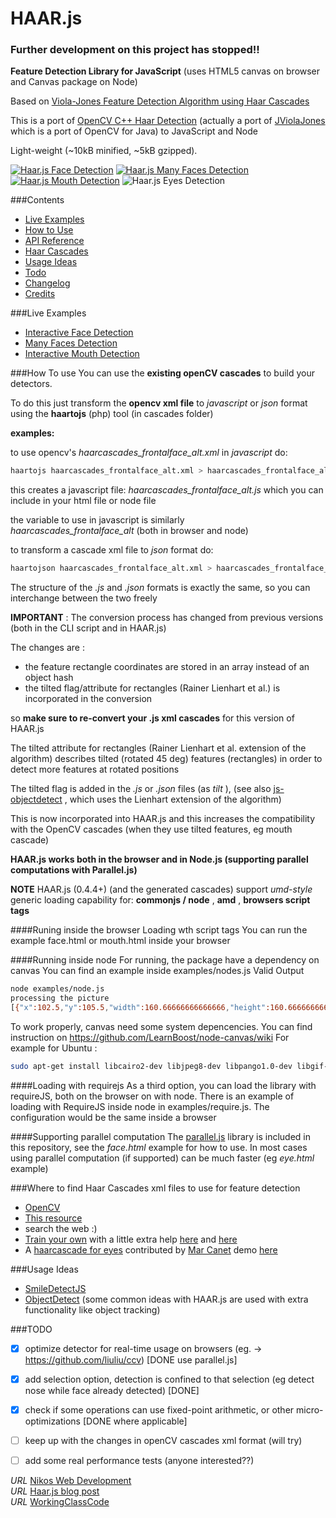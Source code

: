 # HAAR.js 

### Further development on this project has stopped!!


__Feature Detection Library for JavaScript__    (uses HTML5 canvas on browser and Canvas package on Node)

Based on [Viola-Jones Feature Detection Algorithm using Haar Cascades](http://www.cs.cmu.edu/~efros/courses/LBMV07/Papers/viola-cvpr-01.pdf)

This is a port of [OpenCV C++ Haar Detection](http://opencv.org/) (actually a port of [JViolaJones](http://code.google.com/p/jviolajones/) which is a port of OpenCV for Java) to JavaScript and Node

Light-weight (~10kB minified, ~5kB gzipped).

[![Haar.js Face Detection](/examples/haar-face-detection.png)](http://foo123.github.com/examples/face-detection/)
[![Haar.js Many Faces Detection](/examples/haar-faces-detection.png)](http://foo123.github.com/examples/faces-detection/)
[![Haar.js Mouth Detection](/examples/haar-mouth-detection.png)](http://foo123.github.com/examples/mouth-detection/)
![Haar.js Eyes Detection](/examples/haar-eyes-detection.png)

###Contents

* [Live Examples](#live-examples)
* [How to Use](#how-to-use)
* [API Reference](/api-reference.md)
* [Haar Cascades](#where-to-find-haar-cascades-xml-files-to-use-for-feature-detection)
* [Usage Ideas](#usage-ideas)
* [Todo](#todo)
* [Changelog](/changelog.md)
* [Credits](/credits.md)

###Live Examples
* [Interactive Face Detection](http://foo123.github.com/examples/face-detection/)
* [Many Faces Detection](http://foo123.github.com/examples/faces-detection/)
* [Interactive Mouth Detection](http://foo123.github.com/examples/mouth-detection/)


###How To use
You can use the __existing openCV cascades__  to build your detectors.

To do this just transform the __opencv xml file__ to *javascript* or *json* format
using the __haartojs__ (php) tool (in cascades folder)

__examples:__

to use opencv's *haarcascades_frontalface_alt.xml*  in *javascript* do:

```bash
haartojs haarcascades_frontalface_alt.xml > haarcascades_frontalface_alt.js
```

this creates a javascript file:   *haarcascades_frontalface_alt.js*
which you can include in your html file or node file

the variable to use in javascript is similarly  
*haarcascades_frontalface_alt*  (both in browser and node)

to transform a cascade xml file to *json* format do:

```bash
haartojson haarcascades_frontalface_alt.xml > haarcascades_frontalface_alt.json
```

The structure of the *.js* and *.json* formats is exactly the same, so you can interchange between the two freely


__IMPORTANT__ : The conversion process has changed from previous versions (both in the CLI script and in HAAR.js)

The changes are :

* the feature rectangle coordinates are stored in an array instead of an object hash
* the tilted flag/attribute for rectangles (Rainer Lienhart et al.) is incorporated in the conversion

so __make sure to re-convert your .js xml cascades__ for this version of HAAR.js

The tilted attribute for rectangles (Rainer Lienhart et al. extension of the algorithm) describes tilted (rotated 45 deg) features (rectangles)
in order to detect more features at rotated positions

The tilted flag is added in the *.js* or *.json* files (as *tilt* ), 
(see also [js-objectdetect](https://github.com/mtschirs/js-objectdetect) , which uses the Lienhart extension of the algorithm)

This is now incorporated into HAAR.js and this increases the compatibility 
with the OpenCV cascades (when they use tilted features, eg mouth cascade)


__HAAR.js works both in the browser and in Node.js (supporting parallel computations with Parallel.js)__


**NOTE** HAAR.js (0.4.4+) (and the generated cascades) support *umd-style* generic loading capability for: **commonjs / node** , **amd** , **browsers script tags**


####Runing inside the browser
 Loading wth script tags
    You can run the example face.html or mouth.html inside your browser

####Running inside node
 For running, the package have a dependency on canvas
 You can find an example inside examples/nodes.js
Valid Output
```bash
node examples/node.js 
processing the picture
[{"x":102.5,"y":105.5,"width":160.66666666666666,"height":160.66666666666666}]
```

To work properly, canvas need some system depencencies.
You can find instruction on https://github.com/LearnBoost/node-canvas/wiki
For example for Ubuntu : 
```bash
sudo apt-get install libcairo2-dev libjpeg8-dev libpango1.0-dev libgif-dev
```

####Loading with requirejs
 As a third option, you can load the library with requireJS, both on the browser on with node.
There is an example of loading with RequireJS inside node in examples/require.js.
The configuration would be the same inside a browser


####Supporting parallel computation
 The [parallel.js](https://github.com/adambom/parallel.js) library is included in this repository, see the _face.html_ example for how to use.
 In most cases using parallel computation (if supported) can be much faster (eg _eye.html_ example)


###Where to find Haar Cascades xml files to use for feature detection
* [OpenCV](http://opencv.org/)
* [This resource](http://alereimondo.no-ip.org/OpenCV/34)
* search the web :)
* [Train your own](http://docs.opencv.org/doc/user_guide/ug_traincascade.html) with a little extra help [here](http://note.sonots.com/SciSoftware/haartraining.html) and [here](http://coding-robin.de/2013/07/22/train-your-own-opencv-haar-classifier.html)
* A [haarcascade for eyes](http://www-personal.umich.edu/~shameem/haarcascade_eye.html) contributed by [Mar Canet](https://github.com/mcanet) demo [here](/examples/eye.html)



###Usage Ideas
* [SmileDetectJS](https://github.com/roironn/SmileDetectJS)
* [ObjectDetect](https://github.com/mtschirs/js-objectdetect) (some common ideas with HAAR.js are used with extra functionality like object tracking)



###TODO
- [x] optimize detector for real-time usage on browsers (eg. -> https://github.com/liuliu/ccv) [DONE use parallel.js]
- [x] add selection option, detection is confined to that selection (eg detect nose while face already detected) [DONE]
- [x] check if some operations can use fixed-point arithmetic, or other micro-optimizations [DONE where applicable]
- [ ] keep up with the changes in openCV cascades xml format (will try)
- [ ] add some real performance tests (anyone interested??)


*URL* [Nikos Web Development](http://nikos-web-development.netai.net/ "Nikos Web Development")  
*URL* [Haar.js blog post](http://nikos-web-development.netai.net/blog/haar-js-feature-detection-in-javascript-and-html5-canvas/ "Haar.js blog post")  
*URL* [WorkingClassCode](http://workingclasscode.uphero.com/ "Working Class Code")  
